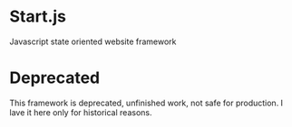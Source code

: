 # Start.js
Javascript state oriented website framework

# Deprecated
This framework is deprecated, unfinished work, not safe for production. I lave it here only for historical reasons.
